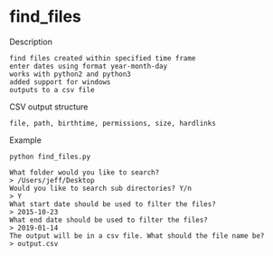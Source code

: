 # find_files

Description

    find files created within specified time frame
    enter dates using format year-month-day
    works with python2 and python3
    added support for windows
    outputs to a csv file

CSV output structure

    file, path, birthtime, permissions, size, hardlinks

Example

    python find_files.py
    
    What folder would you like to search?
    > /Users/jeff/Desktop
    Would you like to search sub directories? Y/n
    > Y
    What start date should be used to filter the files?
    > 2015-10-23
    What end date should be used to filter the files?
    > 2019-01-14
    The output will be in a csv file. What should the file name be?
    > output.csv

